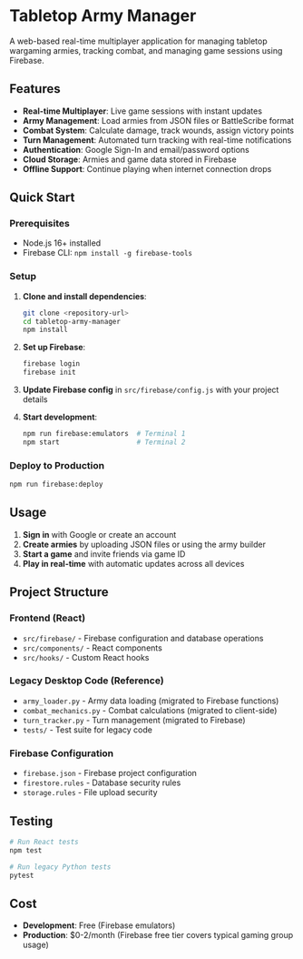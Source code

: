 # Tabletop Army Manager

A web-based real-time multiplayer application for managing tabletop wargaming armies, tracking combat, and managing game sessions using Firebase.

## Features

- **Real-time Multiplayer**: Live game sessions with instant updates
- **Army Management**: Load armies from JSON files or BattleScribe format
- **Combat System**: Calculate damage, track wounds, assign victory points
- **Turn Management**: Automated turn tracking with real-time notifications
- **Authentication**: Google Sign-In and email/password options
- **Cloud Storage**: Armies and game data stored in Firebase
- **Offline Support**: Continue playing when internet connection drops

## Quick Start

### Prerequisites
- Node.js 16+ installed
- Firebase CLI: `npm install -g firebase-tools`

### Setup
1. **Clone and install dependencies**:
   ```bash
   git clone <repository-url>
   cd tabletop-army-manager
   npm install
   ```

2. **Set up Firebase**:
   ```bash
   firebase login
   firebase init
   ```

3. **Update Firebase config** in `src/firebase/config.js` with your project details

4. **Start development**:
   ```bash
   npm run firebase:emulators  # Terminal 1
   npm start                   # Terminal 2
   ```

### Deploy to Production
```bash
npm run firebase:deploy
```

## Usage

1. **Sign in** with Google or create an account
2. **Create armies** by uploading JSON files or using the army builder
3. **Start a game** and invite friends via game ID
4. **Play in real-time** with automatic updates across all devices

## Project Structure

### Frontend (React)
- `src/firebase/` - Firebase configuration and database operations
- `src/components/` - React components
- `src/hooks/` - Custom React hooks

### Legacy Desktop Code (Reference)
- `army_loader.py` - Army data loading (migrated to Firebase functions)
- `combat_mechanics.py` - Combat calculations (migrated to client-side)
- `turn_tracker.py` - Turn management (migrated to Firebase)
- `tests/` - Test suite for legacy code

### Firebase Configuration
- `firebase.json` - Firebase project configuration
- `firestore.rules` - Database security rules
- `storage.rules` - File upload security

## Testing

```bash
# Run React tests
npm test

# Run legacy Python tests
pytest
```

## Cost

- **Development**: Free (Firebase emulators)
- **Production**: $0-2/month (Firebase free tier covers typical gaming group usage)
